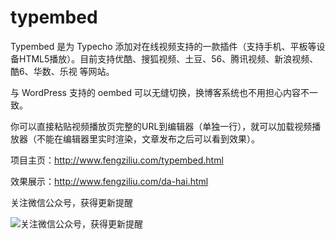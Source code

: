 ﻿# typembed

Typembed 是为 Typecho 添加对在线视频支持的一款插件（支持手机、平板等设备HTML5播放）。目前支持优酷、搜狐视频、土豆、56、腾讯视频、新浪视频、酷6、华数、乐视 等网站。

与 WordPress 支持的 oembed 可以无缝切换，换博客系统也不用担心内容不一致。

你可以直接粘贴视频播放页完整的URL到编辑器（单独一行），就可以加载视频播放器（不能在编辑器里实时渲染，文章发布之后可以看到效果）。

项目主页：http://www.fengziliu.com/typembed.html

效果展示：http://www.fengziliu.com/da-hai.html

关注微信公众号，获得更新提醒

![关注微信公众号，获得更新提醒](http://www.rifuyiri.net/wp-content/uploads/2014/08/972e6fb0794d359.jpg)
